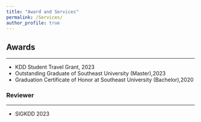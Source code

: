 ```yaml
---
title: "Award and Services"
permalink: /Services/
author_profile: true
---
```



## Awards
------
* KDD Student Travel Grant, 2023
* Outstanding Graduate of Southeast University (Master),2023
* Graduation Certificate of Honor at Southeast University (Bachelor),2020


### Reviewer
------
* SIGKDD 2023






